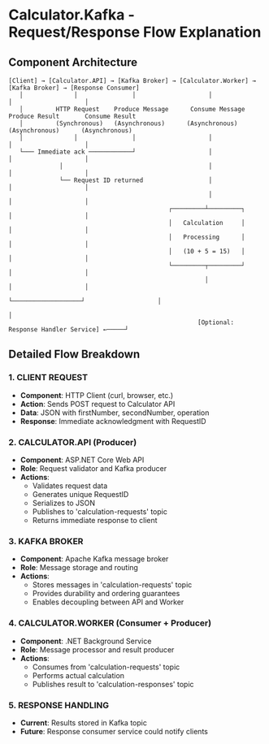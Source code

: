 # Calculator.Kafka - Request/Response Flow Explanation

## Component Architecture

```
[Client] → [Calculator.API] → [Kafka Broker] → [Calculator.Worker] → [Kafka Broker] → [Response Consumer]
   │              │               │                    │                   │                    │
   │         HTTP Request    Produce Message      Consume Message    Produce Result       Consume Result
   │         (Synchronous)   (Asynchronous)      (Asynchronous)     (Asynchronous)      (Asynchronous)
   │              │               │                    │                   │                    │
   └─── Immediate ack ────────────┘                    │                   │                    │
              │                                        │                   │                    │
              └── Request ID returned                  │                   │                    │
                                                       │                   │                    │
                                            ┌─────────┴─────────┐         │                    │
                                            │   Calculation     │         │                    │
                                            │   Processing      │         │                    │
                                            │   (10 + 5 = 15)   │         │                    │
                                            └─────────┬─────────┘         │                    │
                                                      │                   │                    │
                                                      └───────────────────┘                    │
                                                                                               │
                                                    [Optional: Response Handler Service] ←─────┘
```

## Detailed Flow Breakdown

### 1. CLIENT REQUEST
- **Component**: HTTP Client (curl, browser, etc.)
- **Action**: Sends POST request to Calculator API
- **Data**: JSON with firstNumber, secondNumber, operation
- **Response**: Immediate acknowledgment with RequestID

### 2. CALCULATOR.API (Producer)
- **Component**: ASP.NET Core Web API
- **Role**: Request validator and Kafka producer
- **Actions**:
  - Validates request data
  - Generates unique RequestID
  - Serializes to JSON
  - Publishes to 'calculation-requests' topic
  - Returns immediate response to client

### 3. KAFKA BROKER
- **Component**: Apache Kafka message broker
- **Role**: Message storage and routing
- **Actions**:
  - Stores messages in 'calculation-requests' topic
  - Provides durability and ordering guarantees
  - Enables decoupling between API and Worker

### 4. CALCULATOR.WORKER (Consumer + Producer)
- **Component**: .NET Background Service
- **Role**: Message processor and result producer
- **Actions**:
  - Consumes from 'calculation-requests' topic
  - Performs actual calculation
  - Publishes result to 'calculation-responses' topic

### 5. RESPONSE HANDLING
- **Current**: Results stored in Kafka topic
- **Future**: Response consumer service could notify clients